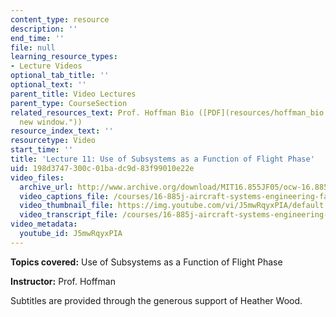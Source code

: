 ```yaml
---
content_type: resource
description: ''
end_time: ''
file: null
learning_resource_types:
- Lecture Videos
optional_tab_title: ''
optional_text: ''
parent_title: Video Lectures
parent_type: CourseSection
related_resources_text: Prof. Hoffman Bio ([PDF](resources/hoffman_bio "Open in a
  new window."))
resource_index_text: ''
resourcetype: Video
start_time: ''
title: 'Lecture 11: Use of Subsystems as a Function of Flight Phase'
uid: 198d3747-300c-01ba-dc9d-83f99010e22e
video_files:
  archive_url: http://www.archive.org/download/MIT16.855JF05/ocw-16.885-18oct2005-220k.mp4
  video_captions_file: /courses/16-885j-aircraft-systems-engineering-fall-2005/2a83cdbd5e1f5e9b86c57bea7c971ce5_J5mwRqyxPIA.vtt
  video_thumbnail_file: https://img.youtube.com/vi/J5mwRqyxPIA/default.jpg
  video_transcript_file: /courses/16-885j-aircraft-systems-engineering-fall-2005/97ce79b1a18d4097f9c8a5e171201ee1_J5mwRqyxPIA.pdf
video_metadata:
  youtube_id: J5mwRqyxPIA
---
```


**Topics covered:** Use of Subsystems as a Function of Flight Phase

**Instructor:** Prof. Hoffman

Subtitles are provided through the generous support of Heather Wood.